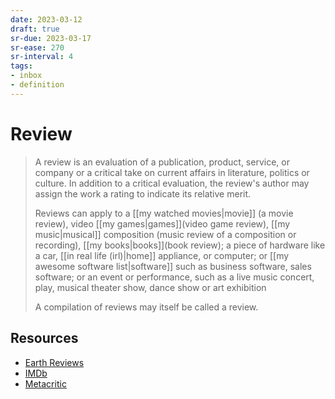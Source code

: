 ```yaml
---
date: 2023-03-12
draft: true
sr-due: 2023-03-17
sr-ease: 270
sr-interval: 4
tags:
- inbox
- definition
---
```


# Review

> A review is an evaluation of a publication, product, service, or company or a
> critical take on current affairs in literature, politics or culture. In
> addition to a critical evaluation, the review's author may assign the work a
> rating to indicate its relative merit.
>
> Reviews can apply to a [[my watched movies|movie]] (a movie
> review), video [[my games|games]](video game review),
> [[my music|musical]] composition (music review of a composition
> or recording), [[my books|books]](book review); a piece of
> hardware like a car, [[in real life (irl)|home]] appliance, or
> computer; or [[my awesome software list|software]] such as
> business software, sales software; or an event or performance, such as a live
> music concert, play, musical theater show, dance show or art exhibition
>
> A compilation of reviews may itself be called a review.

## Resources

- [Earth Reviews](https://neal.fun/earth-reviews/)
- [IMDb](https://www.imdb.com/)
- [Metacritic](https://www.metacritic.com/)